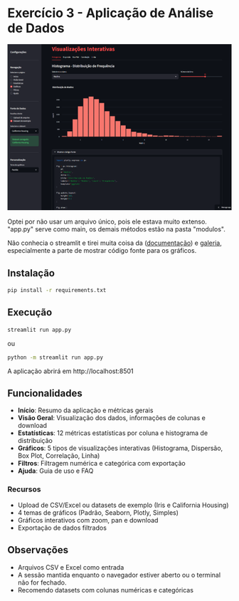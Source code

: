 # Exercício 3 - Aplicação de Análise de Dados 

![App:](exercicio3_app_streamlit/modulos/app.png)

Optei por não usar um arquivo único, pois ele estava muito extenso. "app.py" serve como main, os demais métodos estão na pasta "modulos".

Não conhecia o streamlit e tirei muita coisa da ([documentação](https://docs.streamlit.io/)) e [galeria](https://streamlit.io/gallery), especialmente a parte de mostrar código fonte para os gráficos.

## Instalação

```bash
pip install -r requirements.txt
```

## Execução

```bash
streamlit run app.py
```

ou 

```bash
python -m streamlit run app.py
```

A aplicação abrirá em http://localhost:8501

## Funcionalidades

- **Início**: Resumo da aplicação e métricas gerais
- **Visão Geral**: Visualização dos dados, informações de colunas e download
- **Estatísticas**: 12 métricas estatísticas por coluna e histograma de distribuição
- **Gráficos**: 5 tipos de visualizações interativas (Histograma, Dispersão, Box Plot, Correlação, Linha)
- **Filtros**: Filtragem numérica e categórica com exportação
- **Ajuda**: Guia de uso e FAQ

### Recursos

- Upload de CSV/Excel ou datasets de exemplo (Iris e California Housing)
- 4 temas de gráficos (Padrão, Seaborn, Plotly, Simples)
- Gráficos interativos com zoom, pan e download
- Exportação de dados filtrados


## Observações

- Arquivos CSV e Excel como entrada
- A sessão mantida enquanto o navegador estiver aberto ou o terminal não for fechado.
- Recomendo datasets com colunas numéricas e categóricas
